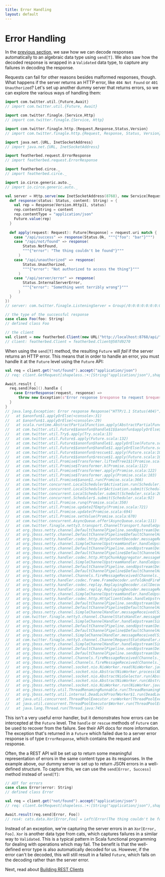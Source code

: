```yaml
---
title: Error Handling
layout: default
---
```


# Error Handling

In the [previous section](04-response-decoding-and-validation.html), we saw how we can decode responses automatically
to an algebraic data type using `send[T]`. We also saw how the decoded response is wrapped in a `Validated` data type,
to capture any failures in decoding the response.

Requests can fail for other reasons besides malformed responses, though. What happens if the server returns an HTTP
error, like `404 Not Found` or `401 Unauthorized`? Let's set up another dummy server that returns errors, so we can
explore the various ways of handling them:

```scala
import com.twitter.util.{Future,Await}
// import com.twitter.util.{Future, Await}

import com.twitter.finagle.{Service,Http}
// import com.twitter.finagle.{Service, Http}

import com.twitter.finagle.http.{Request,Response,Status,Version}
// import com.twitter.finagle.http.{Request, Response, Status, Version}

import java.net.{URL, InetSocketAddress}
// import java.net.{URL, InetSocketAddress}

import featherbed.request.ErrorResponse
// import featherbed.request.ErrorResponse

import featherbed.circe._
// import featherbed.circe._

import io.circe.generic.auto._
// import io.circe.generic.auto._

val server = Http.serve(new InetSocketAddress(8768), new Service[Request, Response] {
  def response(status: Status, content: String) = {
    val rep = Response(Version.Http11, status)
    rep.contentString = content
    rep.contentType = "application/json"
    Future.value(rep)
  }
  
  def apply(request: Request): Future[Response] = request.uri match {
    case "/api/success" => response(Status.Ok, """{"foo": "bar"}""")
    case "/api/not/found" => response(
        Status.NotFound,
        """{"error": "The thing couldn't be found"}"""
      )
    case "/api/unauthorized" => response(
        Status.Unauthorized,
        """{"error": "Not authorized to access the thing"}"""
      )
    case "/api/server/error" => response(
        Status.InternalServerError,
        """{"error": "Something went terribly wrong"}"""
      )
  }
})
// server: com.twitter.finagle.ListeningServer = Group(/0:0:0:0:0:0:0:0:8768)

// the type of the successful response
case class Foo(foo: String)
// defined class Foo

// the client
val client = new featherbed.Client(new URL("http://localhost:8768/api/"))
// client: featherbed.Client = featherbed.Client@507d9270
```

When using the `send[T]` method, the resulting `Future` will *fail* if the server returns an HTTP error. This means that
in order to handle an error, you must handle it at the `Future` level using the `Future` API:

```scala
val req = client.get("not/found").accept("application/json")
// req: client.GetRequest[shapeless.:+:[String("application/json"),shapeless.CNil]] = GetRequest(http://localhost:8768/api/not/found,List(),UTF-8)

Await.result {
  req.send[Foo]().handle {
    case ErrorResponse(request, response) =>
      throw new Exception(s"Error response $response to request $request")
  }
}
// java.lang.Exception: Error response Response("HTTP/1.1 Status(404)") to request Request("GET /api/not/found", from 0.0.0.0/0.0.0.0:0)
//   at $anonfun$1.applyOrElse(<console>:31)
//   at $anonfun$1.applyOrElse(<console>:29)
//   at scala.runtime.AbstractPartialFunction.apply(AbstractPartialFunction.scala:36)
//   at com.twitter.util.Future$$anonfun$handle$1$$anonfun$applyOrElse$1.apply(Future.scala:1136)
//   at com.twitter.util.Try$.apply(Try.scala:13)
//   at com.twitter.util.Future$.apply(Future.scala:132)
//   at com.twitter.util.Future$$anonfun$handle$1.applyOrElse(Future.scala:1136)
//   at com.twitter.util.Future$$anonfun$handle$1.applyOrElse(Future.scala:1135)
//   at com.twitter.util.Future$$anonfun$rescue$1.apply(Future.scala:1016)
//   at com.twitter.util.Future$$anonfun$rescue$1.apply(Future.scala:1014)
//   at com.twitter.util.Promise$Transformer.liftedTree1$1(Promise.scala:112)
//   at com.twitter.util.Promise$Transformer.k(Promise.scala:112)
//   at com.twitter.util.Promise$Transformer.apply(Promise.scala:122)
//   at com.twitter.util.Promise$Transformer.apply(Promise.scala:103)
//   at com.twitter.util.Promise$$anon$1.run(Promise.scala:366)
//   at com.twitter.concurrent.LocalScheduler$Activation.run(Scheduler.scala:178)
//   at com.twitter.concurrent.LocalScheduler$Activation.submit(Scheduler.scala:136)
//   at com.twitter.concurrent.LocalScheduler.submit(Scheduler.scala:207)
//   at com.twitter.concurrent.Scheduler$.submit(Scheduler.scala:92)
//   at com.twitter.util.Promise.runq(Promise.scala:350)
//   at com.twitter.util.Promise.updateIfEmpty(Promise.scala:721)
//   at com.twitter.util.Promise.update(Promise.scala:694)
//   at com.twitter.util.Promise.setValue(Promise.scala:670)
//   at com.twitter.concurrent.AsyncQueue.offer(AsyncQueue.scala:111)
//   at com.twitter.finagle.netty3.transport.ChannelTransport.handleUpstream(ChannelTransport.scala:55)
//   at org.jboss.netty.channel.DefaultChannelPipeline.sendUpstream(DefaultChannelPipeline.java:564)
//   at org.jboss.netty.channel.DefaultChannelPipeline$DefaultChannelHandlerContext.sendUpstream(DefaultChannelPipeline.java:791)
//   at org.jboss.netty.handler.codec.http.HttpContentDecoder.messageReceived(HttpContentDecoder.java:108)
//   at org.jboss.netty.channel.SimpleChannelUpstreamHandler.handleUpstream(SimpleChannelUpstreamHandler.java:70)
//   at org.jboss.netty.channel.DefaultChannelPipeline.sendUpstream(DefaultChannelPipeline.java:564)
//   at org.jboss.netty.channel.DefaultChannelPipeline$DefaultChannelHandlerContext.sendUpstream(DefaultChannelPipeline.java:791)
//   at org.jboss.netty.handler.codec.http.HttpChunkAggregator.messageReceived(HttpChunkAggregator.java:145)
//   at org.jboss.netty.channel.SimpleChannelUpstreamHandler.handleUpstream(SimpleChannelUpstreamHandler.java:70)
//   at org.jboss.netty.channel.DefaultChannelPipeline.sendUpstream(DefaultChannelPipeline.java:564)
//   at org.jboss.netty.channel.DefaultChannelPipeline$DefaultChannelHandlerContext.sendUpstream(DefaultChannelPipeline.java:791)
//   at org.jboss.netty.channel.Channels.fireMessageReceived(Channels.java:296)
//   at org.jboss.netty.handler.codec.frame.FrameDecoder.unfoldAndFireMessageReceived(FrameDecoder.java:459)
//   at org.jboss.netty.handler.codec.replay.ReplayingDecoder.callDecode(ReplayingDecoder.java:536)
//   at org.jboss.netty.handler.codec.replay.ReplayingDecoder.messageReceived(ReplayingDecoder.java:435)
//   at org.jboss.netty.channel.SimpleChannelUpstreamHandler.handleUpstream(SimpleChannelUpstreamHandler.java:70)
//   at org.jboss.netty.handler.codec.http.HttpClientCodec.handleUpstream(HttpClientCodec.java:92)
//   at org.jboss.netty.channel.DefaultChannelPipeline.sendUpstream(DefaultChannelPipeline.java:564)
//   at org.jboss.netty.channel.DefaultChannelPipeline$DefaultChannelHandlerContext.sendUpstream(DefaultChannelPipeline.java:791)
//   at org.jboss.netty.channel.SimpleChannelHandler.messageReceived(SimpleChannelHandler.java:142)
//   at com.twitter.finagle.netty3.channel.ChannelStatsHandler.messageReceived(ChannelStatsHandler.scala:68)
//   at org.jboss.netty.channel.SimpleChannelHandler.handleUpstream(SimpleChannelHandler.java:88)
//   at org.jboss.netty.channel.DefaultChannelPipeline.sendUpstream(DefaultChannelPipeline.java:564)
//   at org.jboss.netty.channel.DefaultChannelPipeline$DefaultChannelHandlerContext.sendUpstream(DefaultChannelPipeline.java:791)
//   at org.jboss.netty.channel.SimpleChannelHandler.messageReceived(SimpleChannelHandler.java:142)
//   at com.twitter.finagle.netty3.channel.ChannelRequestStatsHandler.messageReceived(ChannelRequestStatsHandler.scala:32)
//   at org.jboss.netty.channel.SimpleChannelHandler.handleUpstream(SimpleChannelHandler.java:88)
//   at org.jboss.netty.channel.DefaultChannelPipeline.sendUpstream(DefaultChannelPipeline.java:564)
//   at org.jboss.netty.channel.DefaultChannelPipeline.sendUpstream(DefaultChannelPipeline.java:559)
//   at org.jboss.netty.channel.Channels.fireMessageReceived(Channels.java:268)
//   at org.jboss.netty.channel.Channels.fireMessageReceived(Channels.java:255)
//   at org.jboss.netty.channel.socket.nio.NioWorker.read(NioWorker.java:88)
//   at org.jboss.netty.channel.socket.nio.AbstractNioWorker.process(AbstractNioWorker.java:108)
//   at org.jboss.netty.channel.socket.nio.AbstractNioSelector.run(AbstractNioSelector.java:337)
//   at org.jboss.netty.channel.socket.nio.AbstractNioWorker.run(AbstractNioWorker.java:89)
//   at org.jboss.netty.channel.socket.nio.NioWorker.run(NioWorker.java:178)
//   at org.jboss.netty.util.ThreadRenamingRunnable.run(ThreadRenamingRunnable.java:108)
//   at org.jboss.netty.util.internal.DeadLockProofWorker$1.run(DeadLockProofWorker.java:42)
//   at java.util.concurrent.ThreadPoolExecutor.runWorker(ThreadPoolExecutor.java:1142)
//   at java.util.concurrent.ThreadPoolExecutor$Worker.run(ThreadPoolExecutor.java:617)
//   at java.lang.Thread.run(Thread.java:745)
```

This isn't a very useful error handler, but it demonstrates how errors can be intercepted at the `Future` level. The
`handle` or `rescue` methods of `Future` can be used to recover from the failure. See their API docs for more
information. The exception that's returned in a `Future` which failed due to a server error response is of type
`ErrorResponse`, which contains the request and response.

Often, the a REST API will be set up to return some meaningful representation of errors in the same content type as its
responses. In the example above, our dummy server is set up to return JSON errors in a well-defined structure. To
capture this, we can use the `send[Error, Success]` method instead of `send[T]`:

```scala
// ADT for errors
case class Error(error: String)
// defined class Error

val req = client.get("not/found").accept("application/json")
// req: client.GetRequest[shapeless.:+:[String("application/json"),shapeless.CNil]] = GetRequest(http://localhost:8768/api/not/found,List(),UTF-8)

Await.result(req.send[Error, Foo])
// res4: cats.data.Xor[Error,Foo] = Left(Error(The thing couldn't be found))
```

Instead of an exception, we're capturing the server errors in an `Xor[Error, Foo]`. `Xor` is another data type from
cats, which captures failures in a similar way to `Validated`. This is a typical pattern in Scala functional programming
for dealing with operations which may fail. The benefit is that the well-defined error type is also automatically
decoded for us. However, if the error can't be decoded, this will still result in a failed `Future`, which fails on the
decoding rather than the server error.

Next, read about [Building REST Clients](06-building-rest-clients.html)
